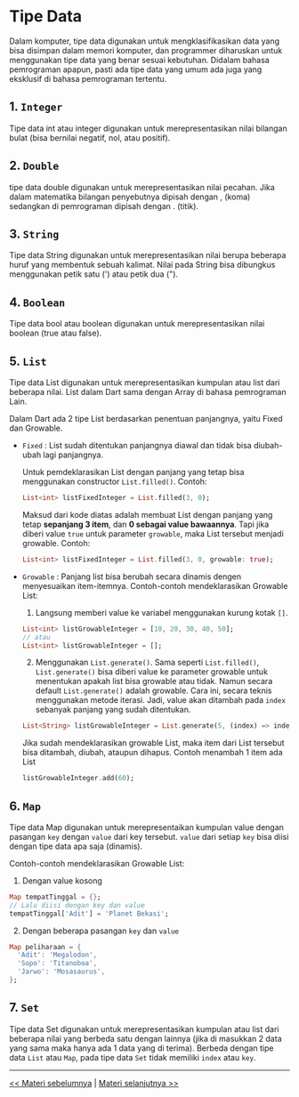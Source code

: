 # Tipe Data

Dalam komputer, tipe data digunakan untuk mengklasifikasikan data yang bisa disimpan dalam memori komputer, dan programmer diharuskan untuk menggunakan tipe data yang benar sesuai kebutuhan. Didalam bahasa pemrograman apapun, pasti ada tipe data yang umum ada juga yang eksklusif di bahasa pemrograman tertentu.

## 1. `Integer`

Tipe data int atau integer digunakan untuk merepresentasikan nilai bilangan bulat (bisa bernilai negatif, nol, atau positif).

## 2. `Double`

tipe data double digunakan untuk merepresentasikan nilai pecahan. Jika dalam matematika bilangan penyebutnya dipisah dengan , (koma) sedangkan di pemrograman dipisah dengan . (titik).

## 3. `String`

Tipe data String digunakan untuk merepresentasikan nilai berupa beberapa huruf yang membentuk sebuah kalimat. Nilai pada String bisa dibungkus menggunakan petik satu (') atau petik dua (").

## 4. `Boolean`

Tipe data bool atau boolean digunakan untuk merepresentasikan nilai boolean (true atau false).

## 5. `List`

Tipe data List digunakan untuk merepresentasikan kumpulan atau list dari beberapa nilai. List dalam Dart sama dengan Array di bahasa pemrograman Lain.

Dalam Dart ada 2 tipe List berdasarkan penentuan panjangnya, yaitu Fixed dan Growable.
- `Fixed` : List sudah ditentukan panjangnya diawal dan tidak bisa diubah-ubah lagi panjangnya.

    Untuk pemdeklarasikan List dengan panjang yang tetap bisa menggunakan constructor `List.filled()`.
    Contoh:
    ```dart
    List<int> listFixedInteger = List.filled(3, 0);
    ```
    Maksud dari kode diatas adalah membuat List dengan panjang yang tetap **sepanjang 3 item**, dan **0 sebagai value bawaannya**.
    Tapi jika diberi value `true` untuk parameter `growable`, maka List tersebut menjadi growable.
    Contoh:
    ```dart
    List<int> listFixedInteger = List.filled(3, 0, growable: true);
    ```

- `Growable` : Panjang list bisa berubah secara dinamis dengen menyesuaikan item-itemnya.
    Contoh-contoh mendeklarasikan Growable List:
    1. Langsung memberi value ke variabel menggunakan kurung kotak `[]`.
    ```dart
    List<int> listGrowableInteger = [10, 20, 30, 40, 50];
    // atau
    List<int> listGrowableInteger = [];
    ```
    2. Menggunakan `List.generate()`.
    Sama seperti `List.filled()`, `List.generate()` bisa diberi value ke parameter growable untuk menentukan apakah list bisa growable atau tidak. Namun secara default `List.generate()` adalah growable.
    Cara ini, secara teknis menggunakan metode iterasi. Jadi, value akan ditambah pada `index` sebanyak panjang yang sudah ditentukan.  
    ```dart
    List<String> listGrowableInteger = List.generate(5, (index) => index * index);
    ```

    Jika sudah mendeklarasikan growable List, maka item dari List tersebut bisa ditambah, diubah, ataupun dihapus.
    Contoh menambah 1 item ada List
    ```dart
    listGrowableInteger.add(60);
    ```

## 6. `Map`

Tipe data Map digunakan untuk merepresentaikan kumpulan value dengan pasangan `key` dengan `value` dari key tersebut. `value` dari setiap `key` bisa diisi dengan tipe data apa saja (dinamis).

Contoh-contoh mendeklarasikan Growable List:
 1. Dengan value kosong
```dart
Map tempatTinggal = {};
// Lalu diisi dengan key dan value
tempatTinggal['Adit'] = 'Planet Bekasi';
```
 2. Dengan beberapa pasangan `key` dan `value`
```dart
Map peliharaan = {
  'Adit': 'Megalodon',
  'Sopo': 'Titanoboa',
  'Jarwo': 'Mosasaurus',
};
```

## 7. `Set`

Tipe data Set digunakan untuk merepresentasikan kumpulan atau list dari beberapa nilai yang berbeda satu dengan lainnya (jika di masukkan 2 data yang sama maka hanya ada 1 data yang di terima). Berbeda dengan tipe data `List` atau `Map`, pada tipe data `Set` tidak memiliki `index` atau `key`.

---

[<< Materi sebelumnya](https://github.com/bellshade/Dart/tree/main/basic/1_hello_world) | [Materi selanjutnya >>](https://github.com/bellshade/Dart/tree/main/basic/3_variabel)